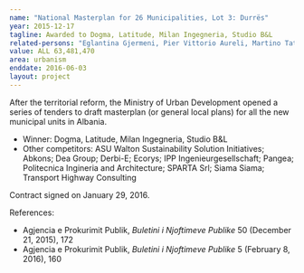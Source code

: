 ```yaml
---
name: "National Masterplan for 26 Municipalities, Lot 3: Durrës"
year: 2015-12-17
tagline: Awarded to Dogma, Latitude, Milan Ingegneria, Studio B&L
related-persons: "Eglantina Gjermeni, Pier Vittorio Aureli, Martino Tattara, Ermal Lika, Roland Bleta"
value: ALL 63,481,470
area: urbanism
enddate: 2016-06-03
layout: project
---
```

After the territorial reform, the Ministry of Urban Development opened a series of tenders to draft masterplan (or general local plans) for all the new municipal units in Albania.

* Winner: Dogma, Latitude, Milan Ingegneria, Studio B&L
* Other competitors: ASU Walton Sustainability Solution Initiatives; Abkons; Dea Group; Derbi-E; Ecorys; IPP Ingenieurgesellschaft; Pangea; Politecnica Ingineria and Architecture; SPARTA Srl; Siama Siama; Transport Highway Consulting

Contract signed on January 29, 2016.

References:

* Agjencia e Prokurimit Publik, *Buletini i Njoftimeve Publike* 50 (December 21, 2015), 172
* Agjencia e Prokurimit Publik, *Buletini i Njoftimeve Publike* 5 (February 8, 2016), 160
